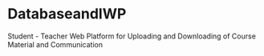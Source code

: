 # DatabaseandIWP
Student - Teacher Web Platform for Uploading and Downloading of Course Material and Communication
